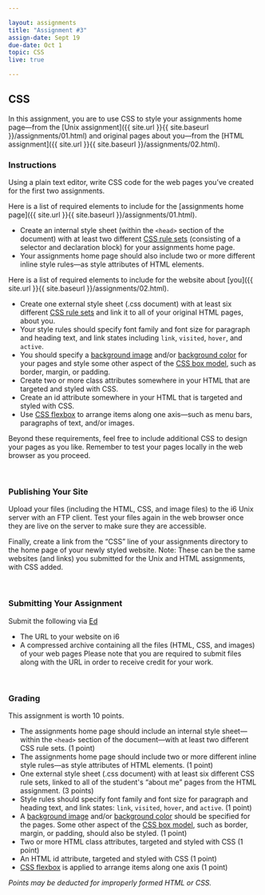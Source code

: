 ```yaml
---

layout: assignments
title: "Assignment #3"
assign-date: Sept 19
due-date: Oct 1
topic: CSS
live: true

---
```

## CSS
In this assignment, you are to use CSS to style your assignments home page—from the [Unix assignment]({{ site.url }}{{ site.baseurl }}/assignments/01.html) and original pages about you—from the [HTML assignment]({{ site.url }}{{ site.baseurl }}/assignments/02.html).

### Instructions
Using a plain text editor, write CSS code for the web pages you’ve created for the first two assignments.

Here is a list of required elements to include for the [assignments home page]({{ site.url }}{{ site.baseurl }}/assignments/01.html).

- Create an internal style sheet (within the `<head>` section of the document) with at least two different [CSS rule sets](https://www.w3schools.com/css/css_syntax.asp) (consisting of a selector and declaration block) for your assignments home page.
- Your assignments home page should also include two or more different inline style rules—as style attributes of HTML elements.  

Here is a list of required elements to include for the website about [you]({{ site.url }}{{ site.baseurl }}/assignments/02.html).

- Create one external style sheet (.css document) with at least six different [CSS rule sets](https://www.w3schools.com/css/css_syntax.asp) and link it to all of your original HTML pages, about you.
- Your style rules should specify font family and font size for paragraph and heading text, and link states including `link`, `visited`, `hover`, and `active`.
- You should specify a [background image](https://www.w3schools.com/cssref/pr_background-image.php) and/or [background color](https://www.w3schools.com/cssref/pr_background-color.php) for your pages and style some other aspect of the [CSS box model](https://www.w3schools.com/css/css_boxmodel.asp), such as border, margin, or padding.
- Create two or more class attributes somewhere in your HTML that are targeted and styled with CSS.
- Create an id attribute somewhere in your HTML that is targeted and styled with CSS.
- Use [CSS flexbox](https://developer.mozilla.org/en-US/docs/Web/CSS/CSS_flexible_box_layout/Basic_concepts_of_flexbox) to arrange items along one axis—such as menu bars, paragraphs of text, and/or images.


Beyond these requirements, feel free to include additional CSS to design your pages as you like. Remember to test your pages locally in the web browser as you proceed.

<div class="section-break"><br></div>

### Publishing Your Site
Upload your files (including the HTML, CSS, and image files) to the i6 Unix server with an FTP client. Test your files again in the web browser once they are live on the server to make sure they are accessible.

Finally, create a link from the “CSS” line of your assignments directory to the home page of your newly styled website. Note: These can be the same websites (and links) you submitted for the Unix and HTML assignments, with CSS added.

<div class="section-break"><br></div>

### Submitting Your Assignment
Submit the following via [Ed]({{site.ed}})

- The URL to your website on i6
- A compressed archive containing all the files (HTML, CSS, and images) of your web pages
Please note that you are required to submit files along with the URL in order to receive credit for your work.

<div class="section-break"><br></div>

### Grading
This assignment is worth 10 points.

- The assignments home page should include an internal style sheet—within the `<head>` section of the document—with at least two different CSS rule sets. (1 point)
- The assignments home page should include two or more different inline style rules—as style attributes of HTML elements. (1 point)
- One external style sheet (.css document) with at least six different CSS rule sets, linked to all of the student's “about me” pages from the HTML assignment. (3 points)
- Style rules should specify font family and font size for paragraph and heading text, and link states: `link`, `visited`, `hover`, and `active`. (1 point)
- A [background image](https://www.w3schools.com/cssref/pr_background-image.php) and/or [background color](https://www.w3schools.com/cssref/pr_background-color.php) should be specified for the pages. Some other aspect of the [CSS box model](https://www.w3schools.com/css/css_boxmodel.asp), such as border, margin, or padding, should also be styled. (1 point)
- Two or more HTML class attributes, targeted and styled with CSS (1 point)
- An HTML id attribute, targeted and styled with CSS (1 point)
- [CSS flexbox](https://developer.mozilla.org/en-US/docs/Web/CSS/CSS_flexible_box_layout/Basic_concepts_of_flexbox) is applied to arrange items along one axis (1 point)

*Points may be deducted for improperly formed HTML or CSS.*